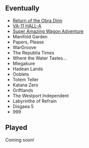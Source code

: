 ## Eventually

- [Return of the Obra Dinn](https://obradinn.com)
- [VA-11 HALL-A](https://waifubartending.com)
- [Super Amazing Wagon Adventure](http://www.sparsevector.com/wagon-adventure/)
- Manifold Garden
- Papers, Please
- WarGroove
- The Republia Times
- Where the Water Tastes...
- Miegakure
- Hadean Lands
- Ooblets
- Totem Teller
- Katana Zero
- Griftlands
- The Westport Independent
- Labyrinthe of Refrain
- Disgaea 5
- 999


## Played

Coming soon!

